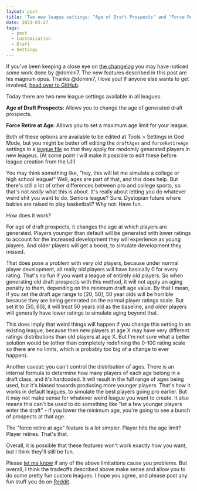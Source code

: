 ```yaml
---
layout: post
title: 'Two new league settings: "Age of Draft Prospects" and "Force Retire at Age"'
date: 2021-03-27
tags:
  - post
  - Customization
  - Draft
  - Settings
---
```


If you've been keeping a close eye on [the changelog](/changelog/) you may have noticed some work done by @domini7. The new features described in this post are his magnum opus. Thanks @domini7, I love you! If anyone else wants to get involved, [head over to GitHub](https://github.com/zengm-games/zengm).

Today there are two new league settings available in all leagues.

**Age of Draft Prospects**: Allows you to change the age of generated draft prospects.

**Force Retire at Age**: Allows you to set a maximum age limit for your league.

Both of these options are available to be edited at Tools > Settings in God Mode, but you might be better off editing the `draftAges` and `forceRetireAge` settings in a [league file](/basketball/manual/customization/game-attributes/) so that they apply for randomly generated players in new leageus. (At some point I will make it possible to edit these before league creation from the UI!)

You may think something like, "hey, this will let me simulate a college or high school league!" Well, ages are part of that, and this does help. But there's still a lot of other differences between pro and college sports, so that's not _really_ what this is about. It's really about letting you do whatever weird shit you want to do. Seniors league? Sure. Dystopian future where babies are raised to play basketball? Why not. Have fun.

How does it work?

<!--more-->

For age of draft prospects, it changes the age at which players are generated. Players younger than default will be generated with lower ratings to account for the increased development they will experience as young players. And older players will get a boost, to simulate development they missed.

That does pose a problem with very old players, because under normal player development, all really old players will have basically 0 for every rating. That's no fun if you want a league of entirely old players. So when generating old draft prospects with this method, it will not apply an aging penalty to them, depending on the minimum draft age value. By that I mean, if you set the draft age range to [20, 50], 50 year olds will be horrible because they are being generated on the normal player ratings scale. But set it to [50, 60], it will treat 50 years old as the baseline, and older players will generally have lower ratings to simulate aging beyond that.

This does imply that weird things will happen if you change this setting in an existing league, because then new players at age X may have very different ratings distributions than old players at age X. But I'm not sure what a better solution would be (other than completely redefining the 0-100 rating scale so there are no limits, which is probably too big of a change to ever happen).

Another caveat: you can't control the distribution of ages. There is an internal formula to determine how many players of each age belong in a draft class, and it's hardcoded. It will result in the full range of ages being used, but it's biased towards producing more younger players. That's how it works in default leagues, to simulate the best players going pro earlier. But it may not make sense for whatever weird league you want to create. It also means this can't be used to do something like "let a few younger players enter the draft" - if you lower the minimum age, you're going to see a bunch of prospects at that age.

The "force retire at age" feature is a lot simpler. Player hits the age limit? Player retires. That's that.

Overall, it is possible that these features won't work exactly how you want, but I think they'll still be fun.

Please [let me know](/contact/) if any of the above limitations cause you problems. But overall, I think the tradeoffs described above make sense and allow you to do some pretty fun custom leagues. I hope you agree, and please post any fun stuff you do on [Reddit](https://www.reddit.com/r/Basketball_GM/).
